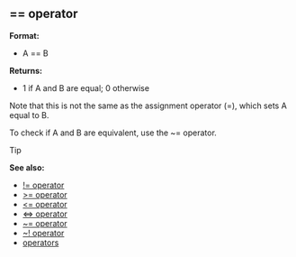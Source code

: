 ## == operator

**Format:**
+   A == B
<!-- -->
**Returns:**
+   1 if A and B are equal; 0 otherwise


Note that this is not the same as the assignment operator (=),
which sets A equal to B. 

To check if A and B are equivalent,
use the \~= operator.

> [!TIP] 
> **See also:**
> +   [!= operator](/ref/operator/!=.md) 
> +   [>= operator](/ref/operator/%3e=.md) 
> +   [<= operator](/ref/operator/%3c=.md) 
> +   [<=> operator](/ref/operator/%3c=%3e.md) 
> +   [\~= operator](/ref/operator/~=.md) 
> +   [\~! operator](/ref/operator/~!.md) 
> +   [operators](/ref/operator.md) <!-- -->